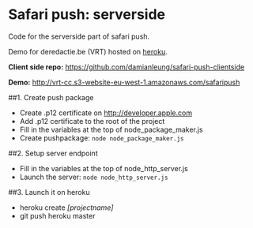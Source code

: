 # Safari push: serverside #

Code for the serverside part of safari push.

Demo for deredactie.be (VRT) hosted on [heroku](https://wingsafariendpoint.herokuapp.com). 

**Client side repo:** https://github.com/damianleung/safari-push-clientside

**Demo:** http://vrt-cc.s3-website-eu-west-1.amazonaws.com/safaripush

##1. Create push package
- Create .p12 certificate on http://developer.apple.com
- Add .p12 certificate to the root of the project
- Fill in the variables at the top of node_package_maker.js
- Create pushpackage: `node node_package_maker.js`

##2. Setup server endpoint
- Fill in the variables at the top of node_http_server.js
- Launch the server: `node node_http_server.js`

##3. Launch it on heroku
- heroku create *[projectname]*
- git push heroku master